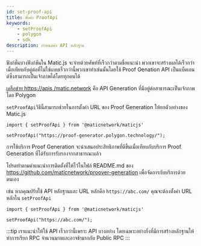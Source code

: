 ```yaml
---
id: set-proof-api
title: ตั้งค่า ProofApi
keywords:
    - setProofApi
    - polygon
    - sdk
description: กำหนดค่า API หลักฐาน
---
```


ฟังก์ชั่นบางฟังก์ชันใน Matic.js จะจ่ายด้วยศัพท์ที่เร็วกว่าตามชื่อแนะนำ พวกเขาจะสร้างผลได้เร็วกว่าเมื่อเทียบกับคู่ต่อที่ไม่ใช่แบบเร็วกว่านี้พวกเขาทำเช่นนั้นโดยใช้ Proof Genation API เป็นแบ็คเอนต์ซึ่งสามารถเป็นเจ้าภาพได้โดยทุกคนได้

[เครือข่าย https://apis /matic.network](https://apis/matic.network) คือ API Generation ที่มีอยู่ต่อสาธารณะเป็นเจ้าภาพโดย Polygon

`setProofApi`วิธีนี้สามารถช่วยในการตั้งค่า URL ของ Proof Generation ให้ยกตัวอย่างของ Matic.js

```
import { setProofApi } from '@maticnetwork/maticjs'

setProofApi("https://proof-generator.polygon.technology/");
```

การใช้บริการ Proof Generation จะนำเสนอประสิทธิภาพที่ดีขึ้นเมื่อเทียบกับบริการ Proof Generation ที่ได้รับการรับรองจากสาธารณะแล้ว

โปรดทำตามคำแนะนำการติดตั้งที่ให้ไว้ในไฟล์ README.md ของ https://github.com/maticnetwork/proover-generation เพื่อจัดการกับบริการด้วยตนเอง

เช่น หากคุณปรับใช้ API หลักฐานและ URL หลักคือ `https://abc.com/` คุณจะต้องตั้งค่า URL หลักใน `setProofApi`

```
import { setProofApi } from '@maticnetwork/maticjs'

setProofApi("https://abc.com/");
```

:::tip
เราแนะนำให้ใช้ API เร็วกว่านี้เพราะ API บางอย่าง โดยเฉพาะอย่างยิ่งที่มีการสร้างหลักฐานให้ทำการเรียก RPC จำนวนมากและอาจช้ามากกับ Public RPC
:::
